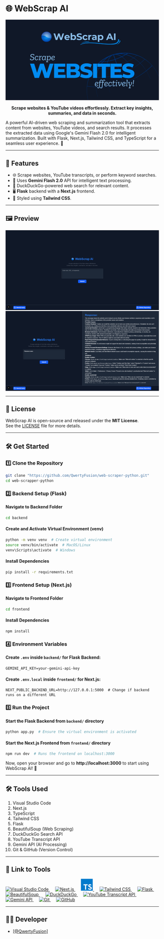 # 🌐 WebScrap AI

![WebScrap AI](./preview/banner.png)

<p align="center"><strong>Scrape websites & YouTube videos effortlessly. Extract key insights, summaries, and data in seconds.</strong></p>

A powerful AI-driven web scraping and summarization tool that extracts content from websites, YouTube videos, and search results. It processes the extracted data using Google's Gemini Flash 2.0 for intelligent summarization. Built with Flask, Next.js, Tailwind CSS, and TypeScript for a seamless user experience. 🚀

---

## 🚀 Features

- 🌐 Scrape websites, YouTube transcripts, or perform keyword searches.
- 🤖 Uses **Gemini Flash 2.0** API for intelligent text processing.
- 🔎 DuckDuckGo-powered web search for relevant content.
- 🖥️ **Flask** backend with a **Next.js** frontend.
- 🎨 Styled using **Tailwind CSS**.

---

## 🖼️ Preview
![Home Page](./preview/home_page.png) 
![Search Result](./preview/result.png)

---

## 📜 License  

WebScrap AI is open-source and released under the **MIT License**.  
See the [LICENSE](./LICENSE) file for more details.

---

## 🛠️ Get Started

### 1️⃣ Clone the Repository
```sh
git clone "https://github.com/QwertyFusion/web-scraper-python.git"
cd web-scrapper-python
```

### 2️⃣ Backend Setup (Flask)

#### Navigate to Backend Folder
```sh
cd backend
```

#### Create and Activate Virtual Environment (venv)
```sh
python -m venv venv  # Create virtual environment
source venv/bin/activate  # MacOS/Linux
venv\Scripts\activate  # Windows
```

#### Install Dependencies
```sh
pip install -r requirements.txt
```

### 3️⃣ Frontend Setup (Next.js)

#### Navigate to Frontend Folder
```sh
cd frontend
```

#### Install Dependencies
```sh
npm install
```

### 4️⃣ Environment Variables

#### Create `.env` inside `backend/` for Flask Backend:
```env
GEMINI_API_KEY=your-gemini-api-key
```

#### Create `.env.local` inside `frontend/` for Next.js:
```env
NEXT_PUBLIC_BACKEND_URL=http://127.0.0.1:5000  # Change if backend runs on a different URL
```

### 5️⃣ Run the Project

#### Start the Flask Backend from `backend/` directory
```sh
python app.py  # Ensure the virtual environment is activated
```

#### Start the Next.js Frontend from `frontend/` directory
```sh
npm run dev  # Runs the frontend on localhost:3000
```

Now, open your browser and go to **http://localhost:3000** to start using WebScrap AI! 🚀

---

## 🛠 Tools Used  

<ol>
  <li>Visual Studio Code</li>
  <li>Next.js</li>
  <li>TypeScript</li>
  <li>Tailwind CSS</li>
  <li>Flask</li>
  <li>BeautifulSoup (Web Scraping)</li>
  <li>DuckDuckGo Search API</li>
  <li>YouTube Transcript API</li>
  <li>Gemini API (AI Processing)</li>
  <li>Git & GitHub (Version Control)</li>
</ol>

---

## 🔗 Link to Tools  

<p align="left">
<a href="https://code.visualstudio.com" target="_blank" rel="noreferrer">
  <img src="https://www.vectorlogo.zone/logos/visualstudio_code/visualstudio_code-icon.svg" alt="Visual Studio Code" width="40" height="40"/>
</a>&emsp;
<a href="https://nextjs.org/" target="_blank" rel="noreferrer">
  <img src="https://marcbruederlin.gallerycdn.vsassets.io/extensions/marcbruederlin/next-icons/0.1.0/1723747598319/Microsoft.VisualStudio.Services.Icons.Default" alt="Next.js" width="40" height="40"/>
</a>&emsp;
<a href="https://www.typescriptlang.org/" target="_blank" rel="noreferrer">
  <img src="https://raw.githubusercontent.com/devicons/devicon/master/icons/typescript/typescript-original.svg" alt="TypeScript" width="40" height="40"/>
</a>&emsp;
<a href="https://tailwindcss.com/" target="_blank" rel="noreferrer">
  <img src="https://www.vectorlogo.zone/logos/tailwindcss/tailwindcss-icon.svg" alt="Tailwind CSS" width="40" height="40"/>
</a>&emsp;
<a href="https://flask.palletsprojects.com/" target="_blank" rel="noreferrer">
  <img src="https://play-lh.googleusercontent.com/ekpyJiZppMBBxCR5hva9Zz1pr3MYlFP-vWTYR3eIU7HOMAmg3jCJengHJ1GFgFMyyYc" alt="Flask" width="40" height="40"/>
</a>&emsp;
<a href="https://www.crummy.com/software/BeautifulSoup/" target="_blank" rel="noreferrer">
  <img src="https://cdn-icons-png.flaticon.com/512/1348/1348781.png" alt="BeautifulSoup" width="40" height="40"/>
</a>&emsp;
<a href="https://duckduckgo.com/" target="_blank" rel="noreferrer">
  <img src="https://cdn-llcdl.nitrocdn.com/QAgOfWkPLJQEZBsznqhKTXqQaWtXlbkU/assets/images/optimized/rev-f21cbe9/direction.com/wp-content/uploads/2023/05/duckduckgo.png" alt="DuckDuckGo" width="40" height="40"/>
</a>&emsp;
<a href="https://developers.google.com/youtube/v3/docs/captions" target="_blank" rel="noreferrer">
  <img src="https://upload.wikimedia.org/wikipedia/commons/e/ef/Youtube_logo.png" alt="YouTube Transcript API" width="40" />
</a>&emsp;
<a href="https://ai.google.dev/" target="_blank" rel="noreferrer">
  <img src="https://pipedream.com/s.v0/app_ArhjGP/logo/orig" alt="Gemini API" width="40" height="40"/>
</a>&emsp;
<a href="https://git-scm.com/" target="_blank" rel="noreferrer">
  <img src="https://www.vectorlogo.zone/logos/git-scm/git-scm-icon.svg" alt="Git" width="40" height="40"/>
</a>&emsp;
<a href="https://github.com/" target="_blank" rel="noreferrer">
  <img src="https://uxwing.com/wp-content/themes/uxwing/download/brands-and-social-media/github-white-icon.png" alt="GitHub" width="40" height="40"/>
</a>
</p>

---

## 👨‍💻 Developer  

<ul>
  <li><a href="https://github.com/QwertyFusion">[@QwertyFusion]</a></li>
</ul>

